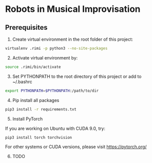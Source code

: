 # Robots in Musical Improvisation

## Prerequisites 
1. Create virtual environment in the root folder of this project:
```bash
virtualenv .rimi -p python3 --no-site-packages
```
2. Activate virtual environment by:
```bash
source .rimi/bin/activate
```
3. Set PYTHONPATH to the root directory of this project or add to ~/.bashrc
```bash
export PYTHONPATH=$PYTHONPATH:/path/to/dir
```
4. Pip install all packages
```bash
pip3 install -r requirements.txt
```
5. Install PyTorch 

If you are working on Ubuntu with CUDA 9.0, try:
```bash
pip3 install torch torchvision
```
For other systems or CUDA versions, please visit https://pytorch.org/

6. TODO